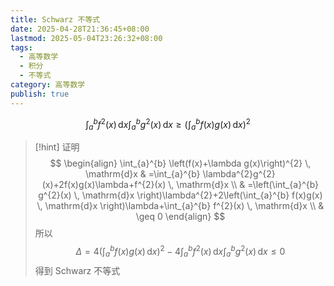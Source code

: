 ```yaml
---
title: Schwarz 不等式
date: 2025-04-28T21:36:45+08:00
lastmod: 2025-05-04T23:26:32+08:00
tags:
  - 高等数学
  - 积分
  - 不等式
category: 高等数学
publish: true
---
```


$$
\int_{a}^{b} f^{2}(x) \, \mathrm{d}x\int_{a}^{b} g^{2}(x) \, \mathrm{d}x \geq \left(\int_{a}^{b} f(x)g(x) \, \mathrm{d}x \right)^{2} 
$$

>[!hint] 证明
> $$
> \begin{align}
> \int_{a}^{b} \left(f(x)+\lambda g(x)\right)^{2} \, \mathrm{d}x & =\int_{a}^{b} \lambda^{2}g^{2}(x)+2f(x)g(x)\lambda+f^{2}(x) \, \mathrm{d}x \\
>  & =\left(\int_{a}^{b} g^{2}(x) \, \mathrm{d}x \right)\lambda^{2}+2\left(\int_{a}^{b} f(x)g(x) \, \mathrm{d}x \right)\lambda+\int_{a}^{b} f^{2}(x) \, \mathrm{d}x \\
>  & \geq 0   
> \end{align}
> $$
> 所以
> $$
> \Delta=4\left(\int_{a}^{b} f(x)g(x) \, \mathrm{d}x \right)^{2}-4\int_{a}^{b} f^{2}(x) \, \mathrm{d}x\int_{a}^{b} g^{2}(x) \, \mathrm{d}x \leq 0  
> $$
> 得到 Schwarz 不等式

